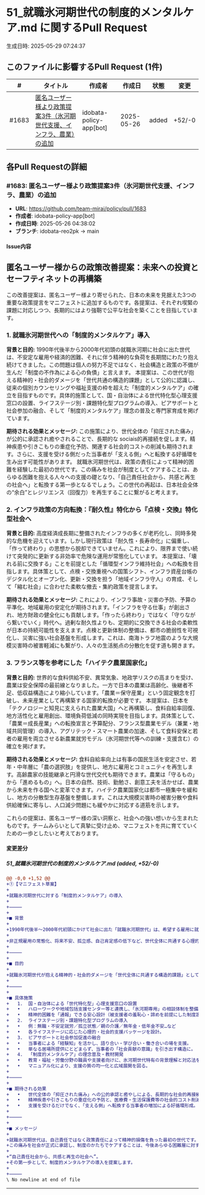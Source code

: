 # 51_就職氷河期世代の制度的メンタルケア.md に関するPull Request

生成日時: 2025-05-29 07:24:37

## このファイルに影響するPull Request (1件)

| # | タイトル | 作成者 | 作成日 | 状態 | 変更 |
|---|---------|--------|--------|------|------|
| #1683 | [匿名ユーザー様より政策提案3件（氷河期世代支援、インフラ、農業）の追加](https://github.com/team-mirai/policy/pull/1683) | idobata-policy-app[bot] | 2025-05-26 | added | +52/-0 |

## 各Pull Requestの詳細

### #1683: 匿名ユーザー様より政策提案3件（氷河期世代支援、インフラ、農業）の追加

- **URL**: https://github.com/team-mirai/policy/pull/1683
- **作成者**: idobata-policy-app[bot]
- **作成日時**: 2025-05-26 04:38:02
- **ブランチ**: idobata-reo2pk → main

#### Issue内容

## 匿名ユーザー様からの政策改善提案：未来への投資とセーフティネットの再構築

この改善提案は、匿名ユーザー様より寄せられた、日本の未来を見据えた3つの重要な政策提言をマニフェストに追加するものです。各提案は、それぞれ喫緊の課題に対応しつつ、長期的にはより強靭で公平な社会を築くことを目指しています。

### 1. 就職氷河期世代への「制度的メンタルケア」導入

**背景と目的:**
1990年代後半から2000年代初頭の就職氷河期に社会に出た世代は、不安定な雇用や経済的困難、それに伴う精神的な負荷を長期間にわたり抱え続けてきました。この問題は個人の努力不足ではなく、社会構造と政策の不備が生んだ「制度の不作為による心の負債」と言えます。
本提案は、この世代が抱える精神的・社会的ダメージを「世代共通の構造的課題」として公的に認識し、従来の個別カウンセリングや福祉支援の枠を超えた「制度的メンタルケア」の確立を目指すものです。具体的施策として、国・自治体による世代特化型心理支援窓口の設置、ライフステージ別・課題特化型プログラムの導入、ピアサポートと社会参加の融合、そして「制度的メンタルケア」理念の普及と専門家育成を掲げています。

**期待される効果とメッセージ:**
この施策により、世代全体の「抑圧された痛み」が公的に承認され癒やされることで、長期的な sociais的再接続を促します。精神疾患や引きこもりの重症化予防、関連する社会的コストの削減も期待されます。さらに、支援を受ける側だった当事者が「支える側」へと転換する好循環を生み出す可能性があります。
就職氷河期世代は、政策の責任によって精神的困難を経験した最初の世代です。この痛みを社会が制度としてケアすることは、あらゆる困難を抱える人々への支援の礎となり、「自己責任社会から、共感と再生の社会へ」と転換する第一歩となるでしょう。この世代の再起は、日本社会全体の“余白”とレジリエンス（回復力）を再生することに繋がると考えます。

### 2. インフラ政策の方向転換：『耐久性』特化から『点検・交換』特化型社会へ

**背景と目的:**
高度経済成長期に整備されたインフラの多くが老朽化し、同時多発的な危機を迎えています。しかし現行政策は「耐久性・長寿命化」に偏重し、「作って終わり」の思想から脱却できていません。これにより、限界まで使い続けて突発的に更新する非効率で危険な運用が常態化しています。
本提案は、「壊れる前に交換する」ことを前提とした「循環型インフラ維持社会」への転換を目指します。具体策として、点検・交換重視への国策シフト、インフラ資産台帳のデジタル化とオープン化、更新・交換を担う「地域インフラ守人」の育成、そして「縮む社会」に合わせた柔軟な撤去・集約政策を提言します。

**期待される効果とメッセージ:**
これにより、インフラ事故・災害の予防、予算の平準化、地域雇用の安定化が期待されます。「インフラを守る仕事」が創出され、地方財政の健全化にも貢献します。「作ったら終わり」ではなく「守りながら繋いでいく」時代へ。過剰な耐久性よりも、定期的に交換できる社会の柔軟性が日本の持続可能性を支えます。点検と更新体制の整備は、都市の脆弱性を可視化し、災害に強い社会基盤を形成します。これは、南海トラフ地震のような大規模災害時の被害軽減にも繋がり、人々の生活拠点の分散化を促す道も開きます。

### 3. フランス等を参考にした「ハイテク農業国家化」

**背景と目的:**
世界的な食料供給不安、異常気象、地政学リスクの高まりを受け、農業は安全保障の最前線となりました。一方で日本の農業は高齢化、後継者不足、低収益構造により縮小しています。「農業＝保守産業」という固定観念を打破し、未来産業として再構築する国家的転換が必要です。
本提案は、日本を「テクノロジーと知見に支えられた農業大国」へと再構築し、食料自給率回復、地方活性化と雇用創出、環境負荷低減の同時実現を目指します。具体策として、「農業＝成長産業」への転換宣言と予算配分、フランス型農業モデル（兼業・地域共同管理）の導入、アグリテック・スマート農業の加速、そして食料安保と若者の雇用を両立させる新農業就労モデル（氷河期世代等への訓練・支援含む）の確立を掲げます。

**期待される効果とメッセージ:**
食料自給率向上は有事の国民生活を安定させ、若年・中年層に「農の選択肢」を提供し、地方に雇用とコミュニティを再生します。高齢農家の技能継承と円滑な世代交代も期待できます。農業は「守るもの」から「進めるもの」へ。日本の自然、技術、勤勉さ、創意工夫を活かせば、農業から未来を作る国へと変革できます。ハイテク農業国家化は都市一極集中を緩和し、地方の分散型生存基盤を整備します。これは大規模災害時の被害分散や食料供給確保に寄与し、人口減少問題にも緩やかに対応する道筋を示します。

これらの提案は、匿名ユーザー様の深い洞察と、社会への強い想いから生まれたものです。チームみらいとして真摯に受け止め、マニフェストを共に育てていくための一歩としたいと考えております。

#### 変更差分

##### 51_就職氷河期世代の制度的メンタルケア.md (added, +52/-0)

```diff
@@ -0,0 +1,52 @@
+①【マニフェスト草案】
+
+就職氷河期世代に対する「制度的メンタルケア」の導入
+
+⸻
+
+■ 背景
+
+1990年代後半〜2000年代初頭にかけて社会に出た「就職氷河期世代」は、希望する雇用に就けなかった経験から、長期にわたる不安定なキャリア形成を強いられ、経済的・精神的困難を抱えてきました。
+
+非正規雇用の常態化、将来不安、孤立感、自己肯定感の低下など、世代全体に共通する心理的ダメージが累積しています。これは**個人の問題ではなく、政策不在がもたらした「制度の不作為による心の負債」**です。
+
+⸻
+
+■ 目的
+
+就職氷河期世代が抱える精神的・社会的ダメージを「世代全体に共通する構造的課題」として認識し、個別カウンセリングや福祉支援にとどまらない**“制度的メンタルケア”の枠組み**を構築する。
+
+⸻
+
+■ 具体施策
+	1.	国・自治体による「世代特化型」心理支援窓口の設置
+	•	ハローワークや地域包括支援センター等と連携し、「氷河期専用」の相談体制を整備。
+	•	精神的困難を「通報」できる安心設計（被支援者の羞恥心・諦めを前提にした制度設計）。
+	2.	ライフステージ別・課題特化型プログラムの導入
+	•	例：無職・不安定就労／孤立状態／親の介護／無年金・低年金不安…など
+	•	各ライフステージに応じた心理的・社会的支援パッケージを設計。
+	3.	ピアサポートと社会参加促進の融合
+	•	当事者による「経験知」を活かし、語り合い・学び合い・働き合いの場を支援。
+	•	単なる居場所提供にとどまらず、当事者の「社会貢献の意識」を引き出す構造に。
+	4.	「制度的メンタルケア」の理念普及・教材開発
+	•	教育・福祉・労働分野の職員や支援者向けに、氷河期世代特有の背景理解と対応法を含んだ研修を義務化。
+	•	マニュアル化により、支援の質の均一化と広域展開を図る。
+
+⸻
+
+■ 期待される効果
+	•	世代全体の「抑圧された痛み」への公的承認と癒やしによる、長期的な社会的再接続。
+	•	精神疾患や引きこもりの重症化の予防と、医療費・生活保護費等の社会的コスト削減。
+	•	支援を受けるだけでなく、「支える側」へ転換する当事者の増加による好循環形成。
+
+⸻
+
+■ メッセージ
+
+就職氷河期世代は、自己責任ではなく政策責任によって精神的損傷を負った最初の世代です。
+この痛みを社会が正式に承認し、制度のかたちでケアすることは、今後あらゆる困難層に対する支援の礎となるでしょう。
+
+“自己責任社会から、共感と再生の社会へ”。
+その第一歩として、制度的メンタルケアの導入を提案します。
+
+⸻
\ No newline at end of file
```

---

